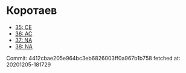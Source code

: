 # Коротаев
- [35: CE](35.md)
- [36: AC](36.md)
- [37: NA](37.md)
- [38: NA](38.md)

Commit: 4412cbae205e964bc3eb6826003ff0a967b1b758
 fetched at: 20201205-181729
